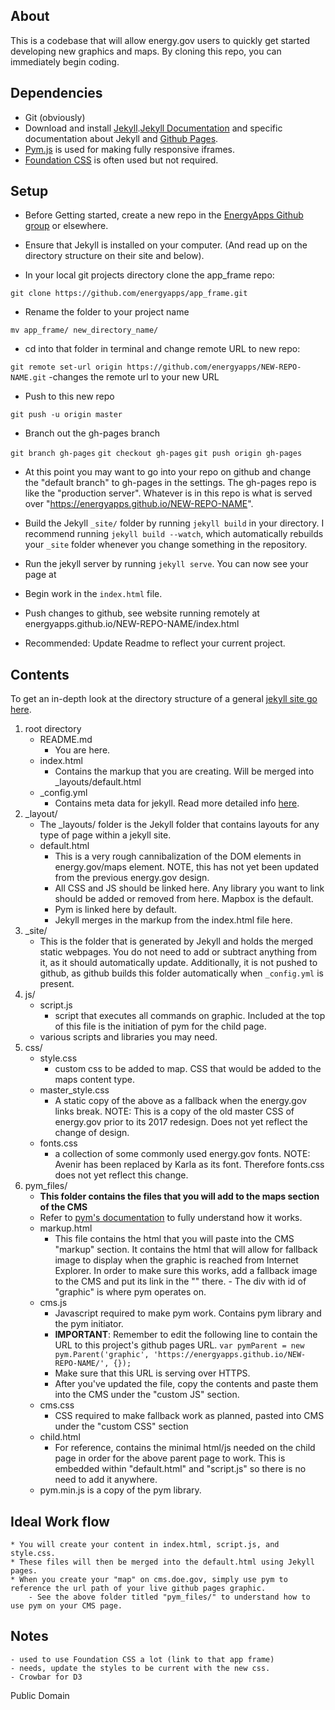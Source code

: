 ## About

This is a codebase that will allow energy.gov users to quickly get started developing new graphics and maps. By cloning this repo, you can immediately begin coding. 

## Dependencies
- Git (obviously)
- Download and install [Jekyll](http://jekyllrb.com/).[Jekyll Documentation](https://jekyllrb.com/docs/home/) and specific documentation about Jekyll and [Github Pages](https://jekyllrb.com/docs/github-pages/).
- [Pym.js](http://blog.apps.npr.org/pym.js/) is used for making fully responsive iframes. 
- [Foundation CSS](http://foundation.zurb.com/sites.html) is often used but not required. 

## Setup

- Before Getting started, create a new repo in the [EnergyApps Github group](https://github.com/energyapps) or elsewhere.

- Ensure that Jekyll is installed on your computer. (And read up on the directory structure on their site and below). 

- In your local git projects directory clone the app_frame repo:

`git clone https://github.com/energyapps/app_frame.git`

- Rename the folder to your project name

`mv app_frame/ new_directory_name/`

- cd into that folder in terminal and change remote URL to new repo:

`git remote set-url origin https://github.com/energyapps/NEW-REPO-NAME.git` -changes the remote url to your new URL

- Push to this new repo

`git push -u origin master`

- Branch out the gh-pages branch

`git branch gh-pages`
`git checkout gh-pages`
`git push origin gh-pages`

- At this point you may want to go into your repo on github and change the "default branch" to gh-pages in the settings. The gh-pages repo is like the "production server". Whatever is in this repo is what is served over "https://energyapps.github.io/NEW-REPO-NAME".

- Build the Jekyll `_site/` folder by running `jekyll build` in your directory. I recommend running `jekyll build --watch`, which automatically rebuilds your `_site` folder whenever you change something in the repository.
- Run the jekyll server by running `jekyll serve`. You can now see your page at [](http://localhost:4000/)
- Begin work in the `index.html` file.
- Push changes to github, see website running remotely at energyapps.github.io/NEW-REPO-NAME/index.html
- Recommended: Update Readme to reflect your current project.

## Contents

To get an in-depth look at the directory structure of a general [jekyll site go here](https://jekyllrb.com/docs/structure/).

1. 	root directory
	* README.md 
		- You are here.
	* index.html 
		- Contains the markup that you are creating. Will be merged into _layouts/default.html
	* _config.yml
		- Contains meta data for jekyll. Read more detailed info [here](https://jekyllrb.com/docs/configuration/).
3.	_layout/
	* The _layouts/ folder is the Jekyll folder that contains layouts for any type of page within a jekyll site. 
	* default.html
		- This is a very rough cannibalization of the DOM elements in energy.gov/maps element. NOTE, this has not yet been updated from the previous energy.gov design.
		- All CSS and JS should be linked here. Any library you want to link should be added or removed from here. Mapbox is the default.
		- Pym is linked here by default.
		- Jekyll merges in the markup from the index.html file here. 
4.	_site/
	* This is the folder that is generated by Jekyll and holds the merged static webpages. You do not need to add or subtract anything from it, as it should automatically update. Additionally, it is not pushed to github, as github builds this folder automatically when `_config.yml` is present.
5. js/
	* script.js
		- script that executes all commands on graphic. Included at the top of this file is the initiation of pym for the child page. 
	* various scripts and libraries you may need. 
6. css/
	* style.css
		- custom css to be added to map. CSS that would be added to the maps content type.
	* master_style.css
		- A static copy of the above as a fallback when the energy.gov links break. NOTE: This is a copy of the old master CSS of energy.gov prior to its 2017 redesign. Does not yet reflect the change of design. 
	* fonts.css
		- a collection of some commonly used energy.gov fonts. NOTE: Avenir has been replaced by Karla as its font. Therefore fonts.css does not yet reflect this change. 
6.	pym_files/
	* **This folder contains the files that you will add to the maps section of the CMS**
	* Refer to [pym's documentation](blog.apps.npr.org/pym.js/) to fully understand how it works.
	* markup.html
		- This file contains the html that you will paste into the CMS "markup" section. It contains the html that will allow for fallback image to display when the graphic is reached from Internet Explorer. In order to make sure this works, add a fallback image to the CMS and put its link in the "<img>" there. - The div with id of "graphic" is where pym operates on. 
	* cms.js 
		- Javascript required to make pym work. Contains pym library and the pym initiator. 
		- **IMPORTANT**: Remember to edit the following line to contain the URL to this project's github pages URL. `var pymParent = new pym.Parent('graphic', 'https://energyapps.github.io/NEW-REPO-NAME/', {});`
		- Make sure that this URL is serving over HTTPS. 
		- After you've updated the file, copy the contents and paste them into the CMS under the "custom JS" section. 
	* cms.css
		- CSS required to make fallback work as planned, pasted into CMS under the "custom CSS" section
	* child.html
		- For reference, contains the minimal html/js needed on the child page in order for the above parent page to work. This is embedded within "default.html" and "script.js" so there is no need to add it anywhere.
	* pym.min.js is a copy of the pym library.

## Ideal Work flow

	* You will create your content in index.html, script.js, and style.css.
	* These files will then be merged into the default.html using Jekyll pages.
	* When you create your "map" on cms.doe.gov, simply use pym to reference the url path of your live github pages graphic. 
		- See the above folder titled "pym_files/" to understand how to use pym on your CMS page.
	
## Notes
	- used to use Foundation CSS a lot (link to that app frame)
	- needs, update the styles to be current with the new css. 
	- Crowbar for D3

Public Domain